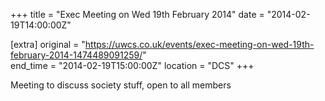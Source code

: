 +++
title = "Exec Meeting on Wed 19th February 2014"
date = "2014-02-19T14:00:00Z"

[extra]
original = "https://uwcs.co.uk/events/exec-meeting-on-wed-19th-february-2014-1474489091259/"    
end_time = "2014-02-19T15:00:00Z"
location = "DCS"
+++

Meeting to discuss society stuff, open to all members

